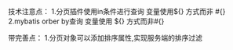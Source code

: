 技术注意点：
1.分页插件使用in条件进行查询 变量使用${} 方式而非 #{}
2.mybatis orber by查询 变量使用 ${} 方式而非#{}  

带完善点：
1.分页对象可以添加排序属性,实现服务端的排序过滤
